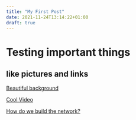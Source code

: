 ```yaml
---
title: "My First Post"
date: 2021-11-24T13:14:22+01:00
draft: true
---
```


# Testing important things

## like pictures and links

[Beautiful background](../02805-AVA.jpg)

[Cool Video](https://youtu.be/3OXjrpMBkBY)

[How do we build the network?](../network_build.mp4)
